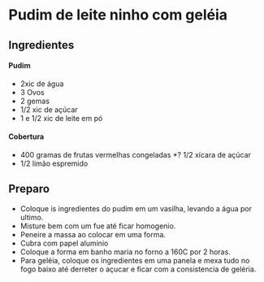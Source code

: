# Pudim de leite ninho com geléia

## Ingredientes
#### Pudim
* 2xic de água
* 3 Ovos
* 2 gemas
* 1/2 xic de açúcar
* 1 e 1/2 xic de leite em pó 

#### Cobertura
* 400 gramas de frutas vermelhas congeladas
*? 1/2 xícara de açúcar
* 1/2 limão espremido

## Preparo
* Coloque is ingredientes do pudim em um vasilha, levando a água por ultimo. 
* Misture bem com um fue até ficar homogenio.
* Peneire a massa ao colocar em uma forma.
* Cubra com papel aluminio
* Coloque a forma em banho maria no forno a 160C por 2 horas.
* Para geléia, coloque os ingredientes em uma panela e mexa tudo no fogo baixo até derreter o açucar e ficar com a consistencia de geléria.
